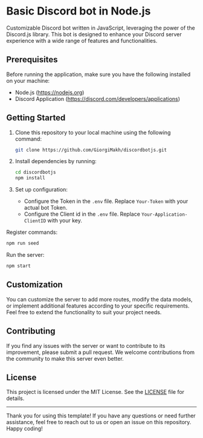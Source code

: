 # Basic Discord bot in Node.js

Customizable Discord bot written in JavaScript, leveraging the power of the Discord.js library. This bot is designed to enhance your Discord server experience with a wide range of features and functionalities.

## Prerequisites

Before running the application, make sure you have the following installed on your machine:

- Node.js (https://nodejs.org)
- Discord Application (https://discord.com/developers/applications)

## Getting Started

1. Clone this repository to your local machine using the following command:

   ```bash
   git clone https://github.com/GiorgiMakh/discordbotjs.git
   ```

2. Install dependencies by running:

   ```bash
   cd discordbotjs
   npm install
   ```

3. Set up configuration:

   - Configure the Token in the `.env` file. Replace `Your-Token` with your actual bot Token.
   - Configure the Client id in the `.env` file. Replace `Your-Application-ClientID` with your key.

Register commands:

   ```bash
   npm run seed
   ```

Run the server:

   ```bash
   npm start
   ```

## Customization

You can customize the server to add more routes, modify the data models, or implement additional features according to your specific requirements. Feel free to extend the functionality to suit your project needs.

## Contributing

If you find any issues with the server or want to contribute to its improvement, please submit a pull request. We welcome contributions from the community to make this server even better.

## License

This project is licensed under the MIT License. See the [LICENSE](LICENSE) file for details.

---

Thank you for using this template! If you have any questions or need further assistance, feel free to reach out to us or open an issue on this repository. Happy coding!
